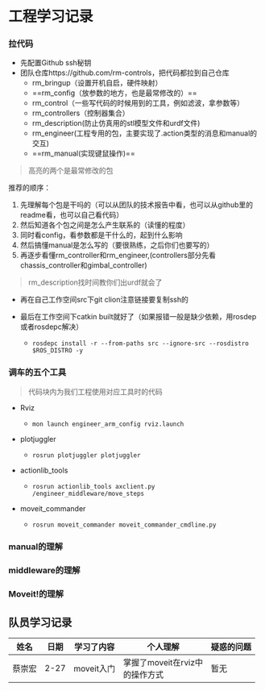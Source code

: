 # 工程学习记录

### 拉代码

- 先配置Github  ssh秘钥
- 团队仓库https://github.com/rm-controls，把代码都拉到自己仓库
  - rm_bringup（设置开机自启，硬件映射）
  - ==rm_config（放参数的地方，也是最常修改的）==
  - rm_control（一些写代码的时候用到的工具，例如滤波，拿参数等）
  - rm_controllers（控制器集合）
  - rm_description(防止仿真用的stl模型文件和urdf文件)
  - rm_engineer(工程专用的包，主要实现了.action类型的消息和manual的交互)
  - ==rm_manual(实现键鼠操作)==

> 高亮的两个是最常修改的包

推荐的顺序：

1. 先理解每个包是干吗的（可以从团队的技术报告中看，也可以从github里的readme看，也可以自己看代码）
2. 然后知道各个包之间是怎么产生联系的（读懂的程度）
3. 同时看config，看参数都是干什么的，起到什么影响
4. 然后搞懂manual是怎么写的（要很熟练，之后你们也要写的）
5. 再逐步看懂rm_controller和rm_engineer,(controllers部分先看chassis_controller和gimbal_controller)

> rm_description找时间教你们出urdf就会了

- 再在自己工作空间src下git clion注意链接要复制ssh的

- 最后在工作空间下catkin built就好了（如果报错一般是缺少依赖，用rosdep或者rosdepc解决）

  - ```
    rosdepc install -r --from-paths src --ignore-src --rosdistro $ROS_DISTRO -y
    ```
### 调车的五个工具
>代码块内为我们工程使用对应工具时的代码
- Rviz
  - ```
    mon launch engineer_arm_config rviz.launch
    ```
- plotjuggler
  - ```
    rosrun plotjuggler plotjuggler
    ```
- actionlib_tools
  - ```
    rosrun actionlib_tools axclient.py /engineer_middleware/move_steps
    ```
- moveit_commander
  - ```
    rosrun moveit_commander moveit_commander_cmdline.py
    ```
### manual的理解

### middleware的理解

### Moveit!的理解

## 队员学习记录
姓名|日期|学习了内容|个人理解|疑惑的问题
---|---|---|---|---
蔡崇宏|2-27|moveit入门|掌握了moveit在rviz中<br />的操作方式|暂无

